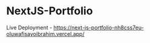 # NextJS-Portfolio
Live Deployment - https://next-js-portfolio-nh8css7eu-oluwafisayoibrahim.vercel.app/
